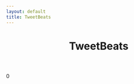 ```yaml
---
layout: default
title: TweetBeats
---
```


<div class="container">
  
<header>
  <h1>TweetBeats</h1>

</header>
<div id="tweet-count">0</div>


<div id="tweet-holder">&nbsp;</div>
</div>
<div id="tweet-sidebar" class="span4 offset3">&nbsp;</div>